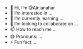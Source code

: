 - 👋 Hi, I’m @Ainjanahar
- 👀 I’m interested in ...
- 🌱 I’m currently learning ...
- 💞️ I’m looking to collaborate on ...
- 📫 How to reach me ...
- 😄 Pronouns: ...
- ⚡ Fun fact: ...

<!---
Ainjanahar/Ainjanahar is a ✨ special ✨ repository because its `README.md` (this file) appears on your GitHub profile.
You can click the Preview link to take a look at your changes.
--->
